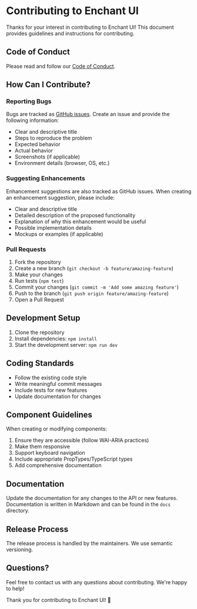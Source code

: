 
# Contributing to Enchant UI

Thanks for your interest in contributing to Enchant UI! This document provides guidelines and instructions for contributing.

## Code of Conduct

Please read and follow our [Code of Conduct](CODE_OF_CONDUCT.md).

## How Can I Contribute?

### Reporting Bugs

Bugs are tracked as [GitHub issues](https://github.com/yourusername/enchant-ui/issues). Create an issue and provide the following information:

- Clear and descriptive title
- Steps to reproduce the problem
- Expected behavior
- Actual behavior
- Screenshots (if applicable)
- Environment details (browser, OS, etc.)

### Suggesting Enhancements

Enhancement suggestions are also tracked as GitHub issues. When creating an enhancement suggestion, please include:

- Clear and descriptive title
- Detailed description of the proposed functionality
- Explanation of why this enhancement would be useful
- Possible implementation details
- Mockups or examples (if applicable)

### Pull Requests

1. Fork the repository
2. Create a new branch (`git checkout -b feature/amazing-feature`)
3. Make your changes
4. Run tests (`npm test`)
5. Commit your changes (`git commit -m 'Add some amazing feature'`)
6. Push to the branch (`git push origin feature/amazing-feature`)
7. Open a Pull Request

## Development Setup

1. Clone the repository
2. Install dependencies: `npm install`
3. Start the development server: `npm run dev`

## Coding Standards

- Follow the existing code style
- Write meaningful commit messages
- Include tests for new features
- Update documentation for changes

## Component Guidelines

When creating or modifying components:

1. Ensure they are accessible (follow WAI-ARIA practices)
2. Make them responsive
3. Support keyboard navigation
4. Include appropriate PropTypes/TypeScript types
5. Add comprehensive documentation

## Documentation

Update the documentation for any changes to the API or new features. Documentation is written in Markdown and can be found in the `docs` directory.

## Release Process

The release process is handled by the maintainers. We use semantic versioning.

## Questions?

Feel free to contact us with any questions about contributing. We're happy to help!

Thank you for contributing to Enchant UI! 🎉
